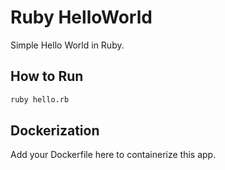 # Ruby HelloWorld

Simple Hello World in Ruby.

## How to Run

```bash
ruby hello.rb
```

## Dockerization

Add your Dockerfile here to containerize this app.
